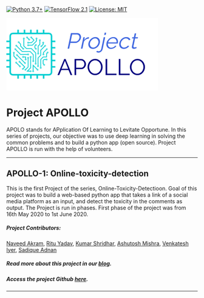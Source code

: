 [![Python 3.7+](https://img.shields.io/badge/python-3.7+-blue.svg)](https://www.python.org/downloads/release/python-376/)
[![TensorFlow 2.1](https://img.shields.io/badge/tensorflow-2.1.1-blue.svg)](https://github.com/tensorflow/tensorflow/releases)
[![License: MIT](https://img.shields.io/badge/License-MIT-yellow.svg)](https://github.com/kumar-shridhar/APOLLO-1/blob/master/LICENSE)

![.](/Resources/Logo.png) 


# Project APOLLO

APOLO stands for APplication Of Learning to Levitate Opportune. In this series of projects, our objective was to use deep learning in solving the common problems and to build a python app (open source). Project APOLLO is run with the help of volunteers.

---------------------------------------------------------------------------------------------------------

## APOLLO-1: Online-toxicity-detection

This is the first Project of the series, Online-Toxicity-Detectioon. Goal of this project was to build a web-based python app that takes a link of a social media platform as an input, and detect the toxicity in the comments as output. The Project is run in phases. First phase of the project was from 16th May 2020 to 1st June 2020. 

##### Project Contributors: ##### 
[Naveed Akram](https://github.com/n-akram), [Ritu Yadav](https://github.com/RituYadav92), [Kumar Shridhar](https://github.com/kumar-shridhar), [Ashutosh Mishra](https://github.com/ashutoshmishra1014), [Venkatesh Iyer](https://github.com/venkyiyer), [Sadique Adnan](https://github.com/sadique-adnan)

##### Read more about this project in our [blog](https://medium.com/@shridhar743/are-you-indulging-in-a-toxic-conversation-c67708b8895). 
##### Access the project Github [here](https://github.com/kumar-shridhar/Online-Toxicity-Detection). 

---------------------------------------------------------------------------------------------------------

